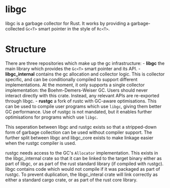 # libgc

libgc is a garbage collector for Rust. It works by providing a garbage-collected
`Gc<T>` smart pointer in the style of `Rc<T>`.

# Structure

There are three repositories which make up the gc infrastructure:
    - **libgc** the main library which provides the `Gc<T>` smart pointer and its
      API.
    - **libgc_internal** contains the gc allocation and collector logic. This is
      collector specific, and can be conditionally compiled to support different
      implementations. At the moment, it only supports a single collector
      implementation: the Boehm-Demers-Weiser GC. Users should never interact
      directly with this crate. Instead, any relevant APIs are re-exported
      through libgc.
    - **rustgc** a fork of rustc with GC-aware optimisations. This can be used to
      compile user programs which use `libgc`, giving them better GC
      performance. Use of rustgc is not mandated, but it enables further
      optimisations for programs which use `libgc`.

This seperation between libgc and rustgc exists so that a stripped-down form of
garbage collection can be used without compiler support. The further split
between libgc and libgc_core exists to make linkage easier when the rustgc
compiler is used.

rustgc needs access to the GC's `Allocator` implementation. This exists in the
libgc_internal crate so that it can be linked to the target binary either as
part of libgc, or as part of the rust standard library (if compiled with
rustgc). libgc contains code which would not compile if it was packaged as part
of rustgc. To prevent duplication, the libgc_interal crate will link correctly
as either a standard cargo crate, or as part of the rust core library.
